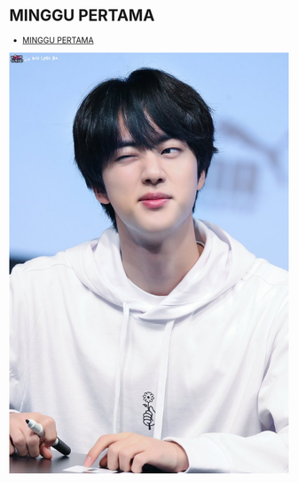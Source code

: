 # MINGGU PERTAMA

+ [MINGGU PERTAMA](https://github.com/ayuwidyainggit/tct/tree/master/minggu-01)

![jungkook](https://github.com/ayuwidyainggit/tct/blob/master/images/jin.jpg)